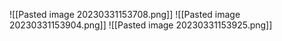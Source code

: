 ![[Pasted image 20230331153708.png]]
![[Pasted image 20230331153904.png]]
![[Pasted image 20230331153925.png]]